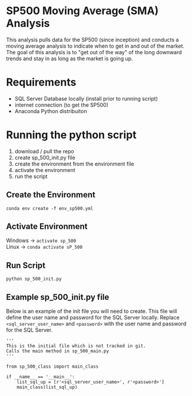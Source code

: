 # SP500 Moving Average (SMA) Analysis

This analysis pulls data for the SP500 (since inception) and conducts a moving average analysis to indicate when to get in and out of the market.  The goal of this analysis is to "get out of the way" of the long downward trends and stay in as long as the market is going up.

# Requirements
- SQL Server Database locally (install prior to running script)
- internet connection (to get the SP500)
- Anaconda Python distribuiton

# Running the python script
1. download / pull the repo
2. create sp_500_init.py file
3. create the environment from the environment file
4. activate the environment
5. run the script

## Create the Environment
```conda env create -f env_sp500.yml```

## Activate Environment
Windows -> ```activate sp_500```\
Linux -> ```conda activate sP_500```

## Run Script
```python sp_500_init.py```

## Example sp_500_init.py file
Below is an example of the init file you will need to create.  This file will define the user name and password for the SQL Server locally.  Replace ```<sql_server_user_name>``` and ```<password>``` with the user name and password for the SQL Server.

```
'''
This is the initial file which is not tracked in git.
Calls the main method in sp_500_main.py
'''

from sp_500_class import main_class

if __name__ == '__main__':
    list_sql_up = [r'<sql_server_user_name>', r'<password>']
    main_class(list_sql_up)
```